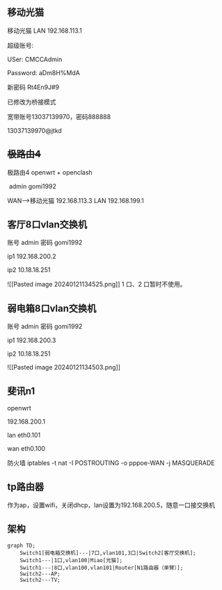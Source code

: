 ## 移动光猫 

移动光猫 LAN 192.168.113.1 

超级账号: 

USer: CMCCAdmin 

Password: aDm8H%MdA 

新密码 Rt4En9J#9

已修改为桥接模式

宽带账号13037139970，密码888888

13037139970@jtkd

## ~~极路由4~~ 

极路由4 openwrt + openclash

 admin gomi1992 

WAN-->移动光猫 192.168.113.3 LAN 192.168.199.1 

## 客厅8口vlan交换机

账号 admin 密码 gomi1992

ip1 192.168.200.2

ip2 10.18.18.251

![[Pasted image 20240121134525.png]]
1 口、2 口暂时不使用。
## 弱电箱8口vlan交换机

账号 admin 密码 gomi1992

ip1 192.168.200.3

ip2 10.18.18.251

![[Pasted image 20240121134503.png]]

## 斐讯n1

openwrt

192.168.200.1

lan eth0.101

wan eth0.100

防火墙 iptables -t nat -I POSTROUTING -o pppoe-WAN -j MASQUERADE

## tp路由器

作为ap，设置wifi，关闭dhcp，lan设置为192.168.200.5，随意一口接交换机

## 架构 

```mermaid
graph TD;
    Switch1[弱电箱交换机]---|7口,vlan101,3口|Switch2[客厅交换机];
    Switch1---|1口,vlan100|Miao[光猫];
    Switch1---|8口,vlan100,vlan101|Router[N1路由器（单臂）];
    Switch2---AP;
    Switch2---TV;
```